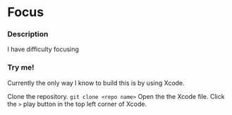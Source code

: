 #  Focus



### Description

I have difficulty focusing


### Try me!

Currently the only way I know to build this is by using Xcode.

Clone the repository.
`git clone <repo name>`
Open the the Xcode file.
Click the `>` play button in the top left corner of Xcode.
